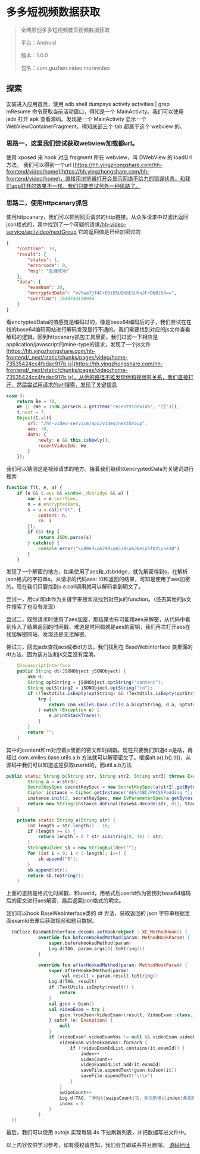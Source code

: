 # 多多短视频数据获取

> 全网原创多多短视频首页视频数据获取
>
> 平台：Android
>
> 版本：1.0.0
>
> 包名：com.guzhen.video.morevideo

## 探索
安装进入应用首页，使用 adb shell dumpsys activity activities | grep mResume 命令获取当前活动窗口，得知是一个 MainActivity。我们可以使用 jadx 打开 apk 查看源码。发现是一个 MainActivity 显示一个 WebViewContainerFragment，得知底部三个 tab 都属于这个 webview 的。

### 思路一，这里我们尝试获取webview加载都url。
使用 xposed 来 hook 对应 fragment 所在 webview，叫 DWebView 的 loadUrl 方法。
我们可以得到一个url
[https://hh.yingzhongshare.com/hh-frontend/video/home](https://hh.yingzhongshare.com/hh-frontend/video/home)，直接用浏览器打开会显示网络不给力的错误状态，和我们app打开的效果不一样。我们只能尝试另外一种思路了。

### 思路二，使用httpcanary抓包
使用httpcanary，我们可以抓到网页请求的http链接。从众多请求中过滤出返回json格式的，其中找到了一个可疑的请求[/hh-video-service/api/video/nextGroup](/hh-video-service/api/video/nextGroup)
它的返回值是已经加密过的
```json
{
	"costTime": 18,
	"result": {
		"status": 1,
		"errorcode": 0,
		"msg": "处理成功"
	},
	"data": {
		"examNum": 20,
		"encryptedData": "nVtwa7jT4C+O9iB5UQKbESUhuJF+DNBJ83==",
		"currTime": 1640744136940
	}
}
```
看encryptedData的值感觉是编码过的，像是base64编码后的子，我们尝试在在线的base64编码网站进行解码发现是行不通的。我们需要找到对应的js文件查看解码的逻辑。回到httpcanary抓包工具里面，我们过滤一下相应是application/javascript的mine-type的请求，发现了一个js文件[https://hh.yingzhongshare.com/hh-frontend/_next/static/chunks/pages/video/home-73535424cc4fedac917b.js](https://hh.yingzhongshare.com/hh-frontend/_next/static/chunks/pages/video/home-73535424cc4fedac917b.js)，从他的路径不难发现他和视频有关系，我们直接打开，然后尝试用请求的url搜索，发现了关键信息
```js
case 3:
    return Be = !0,
    We || (We = JSON.parse(R.a.getItem("recentVideoIds", "[]"))),
    t.next = 7,
    Object(C.a)({
        url: "/hh-video-service/api/video/nextGroup",
        aes: !0,
        data: {
            newly: e && this.isNewly(),
            recentVideoIds: We
        }
    });
```
我们可以猜测这是视频请求的地方。接着我们继续以encryptedData为关键词进行搜索
```js
function f(t, e, a) {
    if (e && t.aes && window._dsbridge && a) {
        var i = e.currTime,
        n = e.encryptedData,
        s = u.a.call("dt", {
            content: n,
            rn: i
        });
        if (s) try {
            return JSON.parse(s)
        } catch(o) {
            console.error("\u89e3\u6790\u6570\u636e\u5f02\u5e38")
        }
    }
```
发现了一个解密的地方，如果使用了aes和_dsbridge，就先解密得到s，在解析json格式的字符串s。从请求的代码aes: !0和返回的结果，可知是使用了aes加密的。现在我们只要找到u.a.call调用就可以解码拿到明文了。

尝试一，用call和dt作为关键字来搜索没找到对应js的function。（还去其他的js文件搜索了也没有发现）

尝试二，既然请求时使用了aes加密，那结果也有可能用aes来解密，从代码中看到传入了结果返回的时间戳，难道是时间戳就是aes的密钥，我们再次打开aes在线加解密网站，发现还是无法解密。

尝试三，回去jadx查找aes或者dt方法，我们找到在 BaseWebInterface 类里面的dt方法，因为该方法和js交互没有混淆。
```java
    @JavascriptInterface
    public String dt(JSONObject jSONObject) {
        akm d;
        String optString = jSONObject.optString("content");
        String optString2 = jSONObject.optString("rn");
        if (!TextUtils.isEmpty(optString) && !TextUtils.isEmpty(optString2) && (d = alt.a().b().d()) != null && !TextUtils.isEmpty(d.a)) {
            try {
                return com.xmiles.base.utils.a.b(optString, d.a, optString2);
            } catch (Exception e) {
                e.printStackTrace();
            }
        }
        return "";
    }
```
其中的content和rn对应着js里面的密文和时间戳。现在只要我们知道d.a是啥，再经过 com.xmiles.base.utils.a.b 方法就可以解密密文了。根据alt.a().b().d()，从源码中我们可以知道这是获取userid的，而util.a.b方法
```java
public static String b(String str, String str2, String str3) throws Exception {
        String a = a(str3);
        SecretKeySpec secretKeySpec = new SecretKeySpec(a(str2).getBytes(), "AES");
        Cipher instance = Cipher.getInstance("AES/CBC/PKCS5Padding ");
        instance.init(2, secretKeySpec, new IvParameterSpec(a.getBytes()));
        return new String(instance.doFinal(Base64.decode(str, 0)), StandardCharsets.UTF_8);
    }

    private static String a(String str) {
        int length = str.length() - 16;
        if (length >= 0) {
            return length > 0 ? str.substring(0, 16) : str;
        }
        StringBuilder sb = new StringBuilder("");
        for (int i = 0; i < (-length); i++) {
            sb.append("0");
        }
        sb.append(str);
        return sb.toString();
    }
```
上面的思路是格式化时间戳，和userid，用格式后userid作为密钥对base64编码后的密文进行aes解密，最后返回json格式的明文。

我们可以hook BaseWebInterface类的 dt 方法，获取返回的 json 字符串根据里面examId去重后获取视频和题目数据。
```kotlin
  CnClazz.BaseWebInterface.decode.setHook(object : XC_MethodHook() {
            override fun beforeHookedMethod(param: MethodHookParam) {
                super.beforeHookedMethod(param)
                Log.d(TAG, param.args[0].toString())
            }

            override fun afterHookedMethod(param: MethodHookParam) {
                super.afterHookedMethod(param)
                     val result = param.result.toString()
                Log.d(TAG, result)
                if (TextUtils.isEmpty(result)) {
                    return
                }
                val gson = Gson()
                val videoExam = try {
                    gson.fromJson<VideoExam>(result, VideoExam::class.java)
                } catch (e: Exception) {
                    null
                }
                if (videoExam?.videoExamVos != null && videoExam.videoExamVos!!.isNotEmpty()) {
                    videoExam.videoExamVos?.forEach {
                        if (!videoExamIdList.contains(it.examId)) {
                            index++
                            videoCount++
                            videoExamIdList.add(it.examId)
                            saveFile.appendText(gson.toJson(it))
                            saveFile.appendText("\r\n")
                        }
                    }
                    swipeCount++
                    Log.d(TAG, "滑动${swipeCount}次，本次新增${index}条视频，目前共${videoCount}条视频")
                    index = 0
                }
            }
  })
```
最后，我们可以使用 autojs 实现每隔 4s 下拉刷新列表，并把数据写进文件中。

以上内容仅供学习参考，如有侵权请告知，我们会立即联系并且删除。
[源码地址](https://github.com/ppjuns/XposedMoreVideo)
